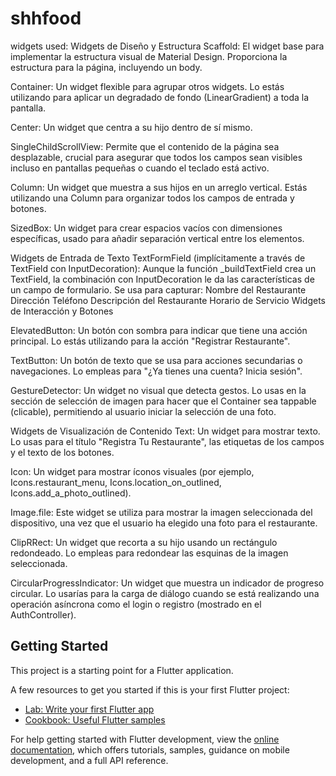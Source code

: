 # shhfood


widgets used:
Widgets de Diseño y Estructura
Scaffold: El widget base para implementar la estructura visual de Material Design. Proporciona la estructura para la página, incluyendo un body.


Container: Un widget flexible para agrupar otros widgets. Lo estás utilizando para aplicar un degradado de fondo (LinearGradient) a toda la pantalla.


Center: Un widget que centra a su hijo dentro de sí mismo.


SingleChildScrollView: Permite que el contenido de la página sea desplazable, crucial para asegurar que todos los campos sean visibles incluso en pantallas pequeñas o cuando el teclado está activo.


Column: Un widget que muestra a sus hijos en un arreglo vertical. Estás utilizando una Column para organizar todos los campos de entrada y botones.


SizedBox: Un widget para crear espacios vacíos con dimensiones específicas, usado para añadir separación vertical entre los elementos.


Widgets de Entrada de Texto
TextFormField (implícitamente a través de TextField con InputDecoration): Aunque la función _buildTextField crea un TextField, la combinación con InputDecoration le da las características de un campo de formulario. Se usa para capturar:
Nombre del Restaurante
Dirección
Teléfono
Descripción del Restaurante
Horario de Servicio
Widgets de Interacción y Botones



ElevatedButton: Un botón con sombra para indicar que tiene una acción principal. Lo estás utilizando para la acción "Registrar Restaurante".


TextButton: Un botón de texto que se usa para acciones secundarias o navegaciones. Lo empleas para "¿Ya tienes una cuenta? Inicia sesión".


GestureDetector: Un widget no visual que detecta gestos. Lo usas en la sección de selección de imagen para hacer que el Container sea tappable (clicable), permitiendo al usuario iniciar la selección de una foto.


Widgets de Visualización de Contenido
Text: Un widget para mostrar texto. Lo usas para el título "Registra Tu Restaurante", las etiquetas de los campos y el texto de los botones.


Icon: Un widget para mostrar íconos visuales (por ejemplo, Icons.restaurant_menu, Icons.location_on_outlined, Icons.add_a_photo_outlined).


Image.file: Este widget se utiliza para mostrar la imagen seleccionada del dispositivo, una vez que el usuario ha elegido una foto para el restaurante.


ClipRRect: Un widget que recorta a su hijo usando un rectángulo redondeado. Lo empleas para redondear las esquinas de la imagen seleccionada.


CircularProgressIndicator: Un widget que muestra un indicador de progreso circular. Lo usarías para la carga de diálogo cuando se está realizando una operación asíncrona como el login o registro (mostrado en el AuthController).

## Getting Started

This project is a starting point for a Flutter application.

A few resources to get you started if this is your first Flutter project:

- [Lab: Write your first Flutter app](https://docs.flutter.dev/get-started/codelab)
- [Cookbook: Useful Flutter samples](https://docs.flutter.dev/cookbook)

For help getting started with Flutter development, view the
[online documentation](https://docs.flutter.dev/), which offers tutorials,
samples, guidance on mobile development, and a full API reference.
